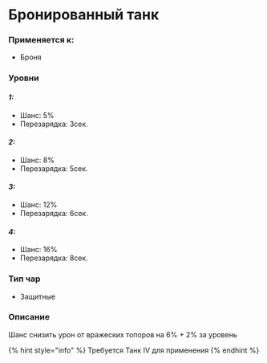 # Бронированный танк

### Применяется к:

* Броня

### Уровни

#### _1:_&#x20;

* Шанс: 5%
* Перезарядка:  3сек.

#### _2:_

* Шанс: 8%
* Перезарядка:  5сек.&#x20;

#### _3:_&#x20;

* Шанс: 12%
* Перезарядка:  6сек.

#### _4:_

* Шанс: 16%
* Перезарядка:  8сек.&#x20;

### Тип чар

* Защитные

### Описание&#x20;

Шанс снизить урон от вражеских топоров на 6% + 2% за уровень

{% hint style="info" %}
Требуется Танк IV для применения
{% endhint %}
